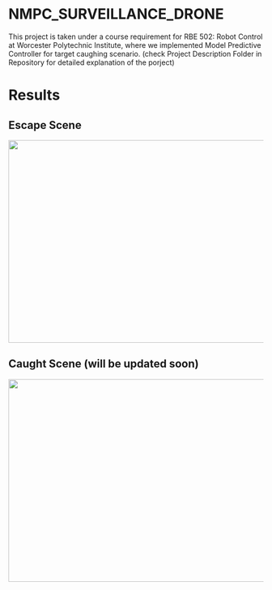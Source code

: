 # NMPC_SURVEILLANCE_DRONE

This project is taken under a course requirement for RBE 502: Robot Control at Worcester Polytechnic Institute, where we implemented Model Predictive Controller for target caughing scenario. (check Project Description Folder in Repository for detailed explanation of the porject)   


# Results     
      
          
              
## Escape Scene
<img align="midle" height="400" width="700" src="https://github.com/devsonni/NMPC_SURVEILLANCE_DRONE/blob/main/Results/test_escape.gif">    
      
       

## Caught Scene (will be updated soon)
<img align="midle" height="400" width="700" src="https://github.com/devsonni/NMPC_SURVEILLANCE_DRONE/blob/main/Results/test_escape.gif">  